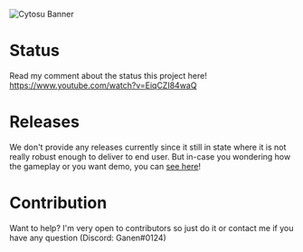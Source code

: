![Cytosu Banner](https://raw.githubusercontent.com/GSculerlor/Cytosu/master/assets/Cytosu.png)

# Status
Read my comment about the status this project here!
https://www.youtube.com/watch?v=EiqCZI84waQ

# Releases
We don't provide any releases currently since it still in state where it is not really robust enough to deliver to end user. But in-case you wondering how the gameplay or you want demo, you can [see here](https://www.youtube.com/watch?v=m--VLS8FCfQ)!

# Contribution
Want to help? I'm very open to contributors so just do it or contact me if you have any question (Discord: Ganen#0124)

